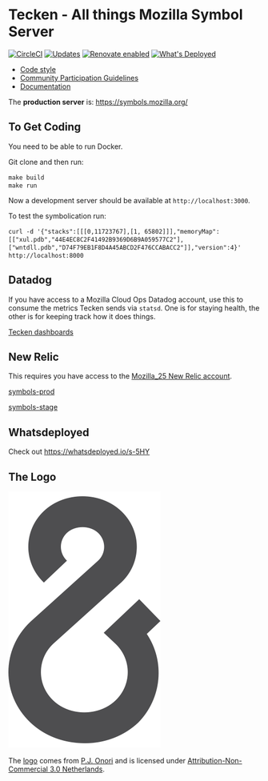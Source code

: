 # Tecken - All things Mozilla Symbol Server

[![CircleCI](https://circleci.com/gh/mozilla-services/tecken.svg?style=svg)](https://circleci.com/gh/mozilla-services/tecken)
[![Updates](https://pyup.io/repos/github/mozilla-services/tecken/shield.svg)](https://pyup.io/repos/github/mozilla-services/tecken/)
[![Renovate enabled](https://img.shields.io/badge/renovate-enabled-brightgreen.svg)](https://renovateapp.com/)
[![What's Deployed](https://img.shields.io/badge/whatsdeployed-dev,stage,prod-green.svg)](https://whatsdeployed.io/s-5HY)

* [Code style](https://github.com/ambv/black)
* [Community Participation Guidelines](https://github.com/mozilla-services/tecken/blob/master/CODE_OF_CONDUCT.md)
* [Documentation](https://tecken.readthedocs.io/)

The **production server** is: https://symbols.mozilla.org/

## To Get Coding

You need to be able to run Docker.

Git clone and then run:

    make build
    make run

Now a development server should be available at `http://localhost:3000`.

To test the symbolication run:

    curl -d '{"stacks":[[[0,11723767],[1, 65802]]],"memoryMap":[["xul.pdb","44E4EC8C2F41492B9369D6B9A059577C2"],["wntdll.pdb","D74F79EB1F8D4A45ABCD2F476CCABACC2"]],"version":4}' http://localhost:8000

## Datadog

If you have access to a Mozilla Cloud Ops Datadog account, use this to
consume the metrics Tecken sends via `statsd`. One is for staying health, the other is for
keeping track how it does things.

[Tecken dashboards](https://app.datadoghq.com/dashboard/lists?q=tecken)

## New Relic

This requires you have access to the
[Mozilla_25 New Relic account](https://rpm.newrelic.com/accounts/1402187/applications).

[symbols-prod](https://rpm.newrelic.com/accounts/1402187/applications/62681492)

[symbols-stage](https://rpm.newrelic.com/accounts/1402187/applications/52227224)

## Whatsdeployed

Check out https://whatsdeployed.io/s-5HY

## The Logo

![logo](logo.png "The Logo")

The [logo](https://www.iconfinder.com/icons/118754/ampersand_icon) comes from
[P.J. Onori](http://www.somerandomdude.com/) and is licensed under
[Attribution-Non-Commercial 3.0 Netherlands](http://creativecommons.org/licenses/by-nc/3.0/nl/deed.en_GB).
